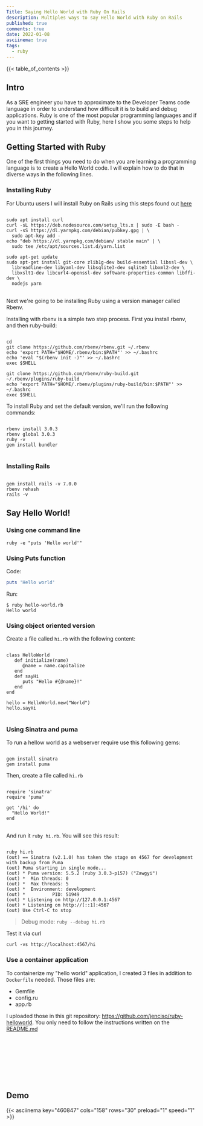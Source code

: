 ```yaml
---
Title: Saying Hello World with Ruby On Rails
description: Multiples ways to say Hello World with Ruby on Rails
published: true
comments: true
date: 2022-01-08
asciinema: true
tags:
  - ruby
---
```


{{< table_of_contents >}}

## Intro

As a SRE engineer you have to approximate to the Developer Teams code language in order to understand how difficult it is to build and debug applications. Ruby is one of the most popular programming languages and if you want to getting started with Ruby, here I show you some steps to help you in this journey.

## Getting Started with Ruby

One of the first things you need to do when you are learning a programming language is to create a Hello World code. I will explain how to do that in diverse ways in the following lines.

### Installing Ruby

For Ubuntu users I will install Ruby on Rails using this steps found out [here](https://gorails.com/setup/ubuntu/20.04)

<pre class="command-line" data-prompt="$">
<code class="language-shell">
sudo apt install curl
curl -sL https://deb.nodesource.com/setup_lts.x | sudo -E bash -
curl -sS https://dl.yarnpkg.com/debian/pubkey.gpg | \
  sudo apt-key add -
echo "deb https://dl.yarnpkg.com/debian/ stable main" | \
  sudo tee /etc/apt/sources.list.d/yarn.list

sudo apt-get update
sudo apt-get install git-core zlib1g-dev build-essential libssl-dev \
  libreadline-dev libyaml-dev libsqlite3-dev sqlite3 libxml2-dev \
  libxslt1-dev libcurl4-openssl-dev software-properties-common libffi-dev \
  nodejs yarn
</code>
</pre>

Next we're going to be installing Ruby using a version manager called Rbenv.

Installing with rbenv is a simple two step process. First you install rbenv, and then ruby-build:

<pre class="command-line" data-prompt="$"><code class="language-bash">
cd
git clone https://github.com/rbenv/rbenv.git ~/.rbenv
echo 'export PATH="$HOME/.rbenv/bin:$PATH"' >> ~/.bashrc
echo 'eval "$(rbenv init -)"' >> ~/.bashrc
exec $SHELL

git clone https://github.com/rbenv/ruby-build.git ~/.rbenv/plugins/ruby-build
echo 'export PATH="$HOME/.rbenv/plugins/ruby-build/bin:$PATH"' >> ~/.bashrc
exec $SHELL
</code></pre>

To install Ruby and set the default version, we'll run the following commands:

<pre class="command-line" data-prompt="$"><code class="language-bash">
rbenv install 3.0.3
rbenv global 3.0.3
ruby -v
gem install bundler
</code>
</pre>

### Installing Rails

<pre class="command-line" data-prompt="$"><code class="language-bash">
gem install rails -v 7.0.0
rbenv rehash
rails -v
</code></pre>



## Say Hello World!

### Using one command line

```shell
ruby -e "puts 'Hello world'"
```
### Using Puts function

Code:
```ruby
puts 'Hello world'
```

Run:
```shell
$ ruby hello-world.rb
Hello world
```

### Using object oriented version

Create a file called `hi.rb` with the following content:

<pre class="line-numbers" style="white-space: pre-wrap;">
<code class="language-ruby">
class HelloWorld
   def initialize(name)
      @name = name.capitalize
   end
   def sayHi
      puts "Hello #{@name}!"
   end
end

hello = HelloWorld.new("World")
hello.sayHi
</code>
</pre>

### Using Sinatra and puma

To run a hellow world as a webserver require use this following gems:

<pre class="command-line" data-prompt="$"><code class="language-bash">
gem install sinatra
gem install puma
</code></pre>


Then, create a file called `hi.rb`

<pre class="line-numbers">
<code class="language-ruby">
require 'sinatra'
require 'puma'

get '/hi' do
  "Hello World!"
end
</code>
</pre>

And run it `ruby hi.rb`. You will see this result:

<pre class="command-line" data-prompt="$" data-filter-output="(out)"><code class="language-bash">
ruby hi.rb
(out) == Sinatra (v2.1.0) has taken the stage on 4567 for development with backup from Puma
(out) Puma starting in single mode...
(out) * Puma version: 5.5.2 (ruby 3.0.3-p157) ("Zawgyi")
(out) *  Min threads: 0
(out) *  Max threads: 5
(out) *  Environment: development
(out) *          PID: 51949
(out) * Listening on http://127.0.0.1:4567
(out) * Listening on http://[::1]:4567
(out) Use Ctrl-C to stop
</code></pre>

> Debug mode: `ruby --debug hi.rb`

Test it via curl

```shell
curl -vs http://localhost:4567/hi
```

### Use a container application

To containerize my "hello world" application, I created 3 files in addition to `Dockerfile` needed. Those files are:

- Gemfile
- config.ru
- app.rb

I uploaded those in this git repository: https://github.com/jenciso/ruby-helloworld. You only need to follow the instructions written on the [README.md](https://github.com/jenciso/ruby-helloworld)


<code>
<script src="https://emgithub.com/embed.js?target=https%3A%2F%2Fgithub.com%2Fjenciso%2Fruby-helloworld%2Fblob%2Fmaster%2FDockerfile&style=default&showBorder=on&showLineNumbers=on&showFileMeta=on"></script>
</code>

<code>
<script src="https://emgithub.com/embed.js?target=https%3A%2F%2Fgithub.com%2Fjenciso%2Fruby-helloworld%2Fblob%2Fmaster%2FGemfile&style=default&showBorder=on&showLineNumbers=on&showFileMeta=on"></script>
</code>

<code>
<script src="https://emgithub.com/embed.js?target=https%3A%2F%2Fgithub.com%2Fjenciso%2Fruby-helloworld%2Fblob%2Fmaster%2Fconfig.ru&style=default&showBorder=on&showLineNumbers=on&showFileMeta=on"></script>
</code>
<code>
<script src="https://emgithub.com/embed.js?target=https%3A%2F%2Fgithub.com%2Fjenciso%2Fruby-helloworld%2Fblob%2Fmaster%2Fapp.rb&style=xcode&showBorder=on&showLineNumbers=on&showFileMeta=on"></script>
</code>

## Demo

{{< asciinema key="460847" cols="158" rows="30" preload="1" speed="1" >}}
